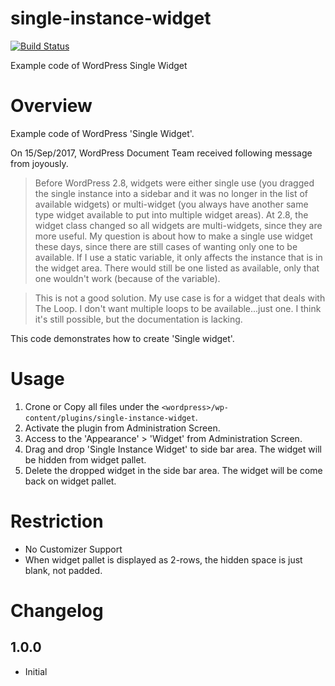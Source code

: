 # single-instance-widget
[![Build Status](https://travis-ci.org/atachibana/single-instance-widget.svg?branch=master)](https://travis-ci.org/atachibana/single-instance-widget)

Example code of WordPress Single Widget

# Overview

Example code of WordPress 'Single Widget'.

On 15/Sep/2017, WordPress Document Team received following message from joyously.

> Before WordPress 2.8, widgets were either single use (you dragged the single instance into a sidebar and it was no longer in the list of available widgets) or multi-widget (you always have another same type widget available to put into multiple widget areas). At 2.8, the widget class changed so all widgets are multi-widgets, since they are more useful. My question is about how to make a single use widget these days, since there are still cases of wanting only one to be available. If I use a static variable, it only affects the instance that is in the widget area. There would still be one listed as available, only that one wouldn't work (because of the variable).
 
> This is not a good solution. My use case is for a widget that deals with The Loop. I don't want multiple loops to be available...just one. I think it's still possible, but the documentation is lacking.

This code demonstrates how to create 'Single widget'.

# Usage

1. Crone or Copy all files under the `<wordpress>/wp-content/plugins/single-instance-widget`.
2. Activate the plugin from Administration Screen.
3. Access to the 'Appearance' > 'Widget' from Administration Screen.
4. Drag and drop 'Single Instance Widget' to side bar area. The widget will be hidden from widget pallet.
5. Delete the dropped widget in the side bar area. The widget will be come back on widget pallet.

# Restriction

* No Customizer Support
* When widget pallet is displayed as 2-rows, the hidden space is just blank, not padded. 


# Changelog

## 1.0.0
* Initial

